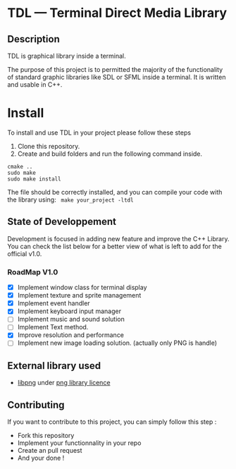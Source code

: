 # TDL — Terminal Direct Media Library

## Description

TDL is graphical library inside a terminal.

The purpose of this project is to permitted the majority of the functionality of standard graphic libraries like SDL or SFML inside a terminal. It is written and usable in C++.

# Install

To install and use TDL in your project please follow these steps

1. Clone this repository.
2. Create and build folders and run the following command inside.
```
cmake ..
sudo make
sudo make install
```
The file should be correctly installed, and you can compile your code with the library using:
``` make your_project -ltdl```

## State of Developpement

Development is focused in adding new feature and improve the C++ Library. You can check the list below for a better view of what is left to add for the official v1.0.

### RoadMap V1.0
- [x] Implement window class for terminal display
- [x] Implement texture and sprite management
- [x] Implement event handler
- [x] Implement keyboard input manager
- [ ] Implement music and sound solution
- [ ] Implement Text method.
- [x] Improve resolution and performance
- [ ] Implement new image loading solution. (actually only PNG is handle)

## External library used
- [libpng](https://github.com/pnggroup/libpng) under [png library licence](https://spdx.org/licenses/libpng-2.0.html)

## Contributing

 If you want to contribute to this project, you can simply follow this step :

- Fork this repository
- Implement your functionnality in your repo
- Create an pull request
- And your done !